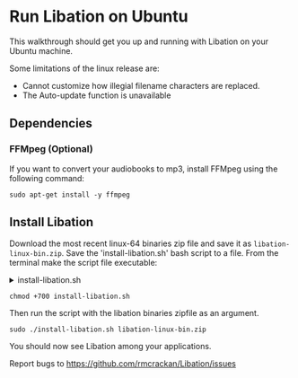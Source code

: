 # Run Libation on Ubuntu
This walkthrough should get you up and running with Libation on your Ubuntu machine.

Some limitations of the linux release are:
- Cannot customize how illegial filename characters are replaced.
- The Auto-update function is unavailable

## Dependencies

### FFMpeg (Optional)
If you want to convert your audiobooks to mp3, install FFMpeg using the following command:

```console
sudo apt-get install -y ffmpeg
```

## Install Libation

Download the most recent linux-64 binaries zip file and save it as `libation-linux-bin.zip`. Save the 'install-libation.sh' bash script to a file. From the terminal make the script file executable:

<details>
  <summary>install-libation.sh</summary>
  
  ```BASH
  #!/bin/bash

  FILE=$1

  if [ -z "$FILE" ]
   then echo "This script must be called with a the Libation Linux bin zip file as an argument."
   exit
  fi

  if [[ "$EUID" -ne 0 ]]
    then echo "Please run as root"
    exit
  fi

  if [ ! -f "$FILE" ]
   then echo "The file \"$FILE\" does not exist."
   exit
  fi

  echo "Extracting $FILE"

  FOLDER="$(dirname "$FILE")/libation_src"
  echo "$FOLDER"

  sudo -u $SUDO_USER unzip -q -o ${FILE} -d ${FOLDER}

  if [ $? -ne 0 ]
   then echo "Error unzipping ${FILE}"
   exit
  fi

  sudo -u $SUDO_USER chmod +700 ${FOLDER}/Libation
  sudo -u $SUDO_USER chmod +700 ${FOLDER}/Hangover
  sudo -u $SUDO_USER chmod +700 ${FOLDER}/LibationCli

  #Remove previous installation program files and sym link
  rm /usr/bin/Libation
  rm /usr/bin/Hangover
  rm /usr/bin/LibationCli
  rm /usr/bin/libationcli
  rm /usr/lib/libation -r

  #Copy install files, icon and desktop file
  cp ${FOLDER}/glass-with-glow_256.svg /usr/share/icons/hicolor/scalable/apps/libation.svg
  cp ${FOLDER}/Libation.desktop /usr/share/applications/Libation.desktop
  mv ${FOLDER}/ /usr/lib/libation

  chmod +666 /usr/share/icons/hicolor/scalable/apps/libation.svg
  gtk-update-icon-cache -f /usr/share/icons/hicolor/
  ln -s /usr/lib/libation/Libation /usr/bin/Libation
  ln -s /usr/lib/libation/Hangover /usr/bin/Hangover
  ln -s /usr/lib/libation/LibationCli /usr/bin/LibationCli
  ln -s /usr/lib/libation/LibationCli /usr/bin/libationcli

  echo "Done!"
  ```
</details>

```console
chmod +700 install-libation.sh
```
Then run the script with the libation binaries zipfile as an argument.
```console
sudo ./install-libation.sh libation-linux-bin.zip
```

You should now see Libation among your applications.

Report bugs to https://github.com/rmcrackan/Libation/issues
